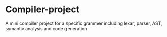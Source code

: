 # Compiler-project
A mini compiler project for a specific grammer including lexar, parser, AST, symantiv analysis and code generation
